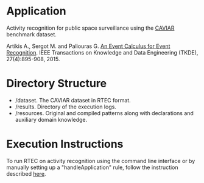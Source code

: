# Application

Activity recognition for public space surveillance using the [CAVIAR](http://homepages.inf.ed.ac.uk/rbf/CAVIARDATA1/) benchmark dataset.

Artikis A., Sergot M. and Paliouras G. [An Event Calculus for Event Recognition](http://cer.iit.demokritos.gr/publications/papers/2015/artikis-TKDE14.pdf). IEEE Transactions on Knowledge and Data Engineering (TKDE), 27(4):895-908, 2015.

# Directory Structure
- /dataset. The CAVIAR dataset in RTEC format.
- /results. Directory of the execution logs.
- /resources. Original and compiled patterns along with declarations and auxiliary domain knowledge.

# Execution Instructions

To run RTEC on activity recognition using the command line interface or by manually setting up a "handleApplication" rule, follow the instruction described [here](../../README.md).